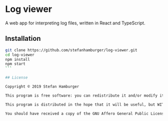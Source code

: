 # Log viewer

A web app for interpreting log files, written in React and TypeScript.

## Installation

````bash
git clone https://github.com/stefanhamburger/log-viewer.git
cd log-viewer
npm install
npm start
```

## License

Copyright © 2019 Stefan Hamburger

This program is free software: you can redistribute it and/or modify it under the terms of the GNU Affero General Public License as published by the Free Software Foundation, either version 3 of the License, or (at your option) any later version.

This program is distributed in the hope that it will be useful, but WITHOUT ANY WARRANTY; without even the implied warranty of MERCHANTABILITY or FITNESS FOR A PARTICULAR PURPOSE. See the GNU Affero General Public License for more details.

You should have received a copy of the GNU Affero General Public License along with this program. If not, see https://www.gnu.org/licenses/.

